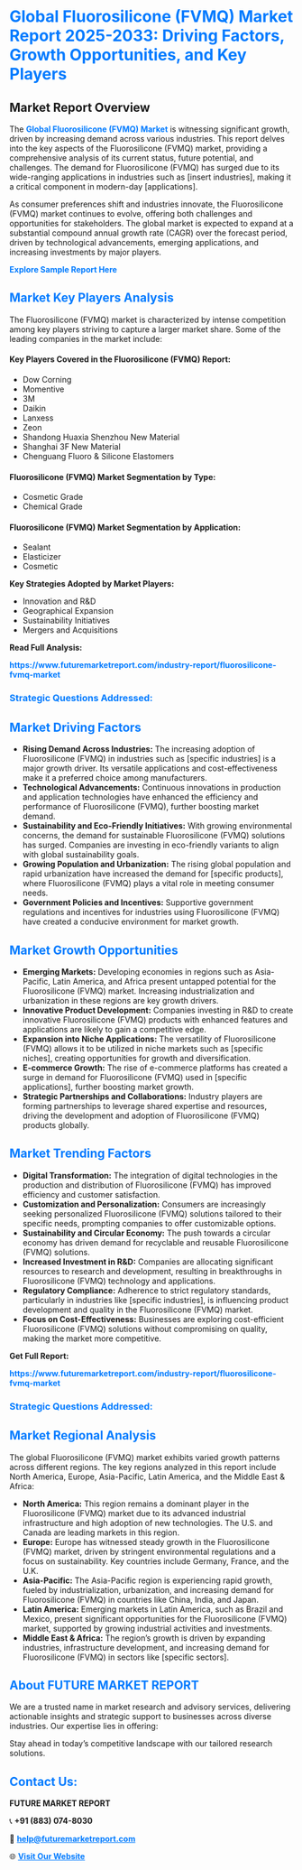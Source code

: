 <h1 style="color: #007BFF;">Global Fluorosilicone (FVMQ) Market Report 2025-2033: Driving Factors, Growth Opportunities, and Key Players</h1>

<section id="overview">
<h2>Market Report Overview</h2>
<p>The <a href="https://www.futuremarketreport.com/industry-report/fluorosilicone-fvmq-market" style="color: #007BFF; text-decoration: none;"><strong>Global Fluorosilicone (FVMQ) Market</strong></a> is witnessing significant growth, driven by increasing demand across various industries. This report delves into the key aspects of the Fluorosilicone (FVMQ) market, providing a comprehensive analysis of its current status, future potential, and challenges. The demand for Fluorosilicone (FVMQ) has surged due to its wide-ranging applications in industries such as [insert industries], making it a critical component in modern-day [applications].</p>
<p>As consumer preferences shift and industries innovate, the Fluorosilicone (FVMQ) market continues to evolve, offering both challenges and opportunities for stakeholders. The global market is expected to expand at a substantial compound annual growth rate (CAGR) over the forecast period, driven by technological advancements, emerging applications, and increasing investments by major players.</p>
</section>

<section id="overview">
<p><a href="https://www.futuremarketreport.com/request-sample/reportId=84429" style="color: #007BFF; text-decoration: none;"><strong>Explore Sample Report Here</strong></a></p>
</section>

<section id="key-players">
<h2 style="color: #007BFF;">Market Key Players Analysis</h2>
<p>The Fluorosilicone (FVMQ) market is characterized by intense competition among key players striving to capture a larger market share. Some of the leading companies in the market include:</p>
<h4>Key Players Covered in the Fluorosilicone (FVMQ) Report:</h4>
<ul><li>Dow Corning</li><li>Momentive</li><li>3M</li><li>Daikin</li><li>Lanxess</li><li>Zeon</li><li>Shandong Huaxia Shenzhou New Material</li><li>Shanghai 3F New Material</li><li>Chenguang Fluoro &amp; Silicone Elastomers</li></ul>
<h4>Fluorosilicone (FVMQ) Market Segmentation by Type:</h4>
<ul><li>Cosmetic Grade</li><li>Chemical Grade</li></ul>

<h4>Fluorosilicone (FVMQ) Market Segmentation by Application:</h4>
<ul><li>Sealant</li><li>Elasticizer</li><li>Cosmetic</li></ul>
<p><strong>Key Strategies Adopted by Market Players:</strong></p>
<ul>
<li>Innovation and R&D</li>
<li>Geographical Expansion</li>
<li>Sustainability Initiatives</li>
<li>Mergers and Acquisitions</li>
</ul>
</section>

<section>
<p><strong>Read Full Analysis: </strong></p><a href="https://www.futuremarketreport.com/industry-report/fluorosilicone-fvmq-market" style="color: #007BFF; text-decoration: none;"><strong>https://www.futuremarketreport.com/industry-report/fluorosilicone-fvmq-market</strong></a>
<h3 style="color: #007BFF;">Strategic Questions Addressed:</h3>
</section>

<section id="driving-factors">
<h2 style="color: #007BFF;">Market Driving Factors</h2>
<ul>
<li><strong>Rising Demand Across Industries:</strong> The increasing adoption of Fluorosilicone (FVMQ) in industries such as [specific industries] is a major growth driver. Its versatile applications and cost-effectiveness make it a preferred choice among manufacturers.</li>
<li><strong>Technological Advancements:</strong> Continuous innovations in production and application technologies have enhanced the efficiency and performance of Fluorosilicone (FVMQ), further boosting market demand.</li>
<li><strong>Sustainability and Eco-Friendly Initiatives:</strong> With growing environmental concerns, the demand for sustainable Fluorosilicone (FVMQ) solutions has surged. Companies are investing in eco-friendly variants to align with global sustainability goals.</li>
<li><strong>Growing Population and Urbanization:</strong> The rising global population and rapid urbanization have increased the demand for [specific products], where Fluorosilicone (FVMQ) plays a vital role in meeting consumer needs.</li>
<li><strong>Government Policies and Incentives:</strong> Supportive government regulations and incentives for industries using Fluorosilicone (FVMQ) have created a conducive environment for market growth.</li>
</ul>
</section>

<section id="growth-opportunities">
<h2 style="color: #007BFF;">Market Growth Opportunities</h2>
<ul>
<li><strong>Emerging Markets:</strong> Developing economies in regions such as Asia-Pacific, Latin America, and Africa present untapped potential for the Fluorosilicone (FVMQ) market. Increasing industrialization and urbanization in these regions are key growth drivers.</li>
<li><strong>Innovative Product Development:</strong> Companies investing in R&D to create innovative Fluorosilicone (FVMQ) products with enhanced features and applications are likely to gain a competitive edge.</li>
<li><strong>Expansion into Niche Applications:</strong> The versatility of Fluorosilicone (FVMQ) allows it to be utilized in niche markets such as [specific niches], creating opportunities for growth and diversification.</li>
<li><strong>E-commerce Growth:</strong> The rise of e-commerce platforms has created a surge in demand for Fluorosilicone (FVMQ) used in [specific applications], further boosting market growth.</li>
<li><strong>Strategic Partnerships and Collaborations:</strong> Industry players are forming partnerships to leverage shared expertise and resources, driving the development and adoption of Fluorosilicone (FVMQ) products globally.</li>
</ul>
</section>

<section id="trending-factors">
<h2 style="color: #007BFF;">Market Trending Factors</h2>
<ul>
<li><strong>Digital Transformation:</strong> The integration of digital technologies in the production and distribution of Fluorosilicone (FVMQ) has improved efficiency and customer satisfaction.</li>
<li><strong>Customization and Personalization:</strong> Consumers are increasingly seeking personalized Fluorosilicone (FVMQ) solutions tailored to their specific needs, prompting companies to offer customizable options.</li>
<li><strong>Sustainability and Circular Economy:</strong> The push towards a circular economy has driven demand for recyclable and reusable Fluorosilicone (FVMQ) solutions.</li>
<li><strong>Increased Investment in R&D:</strong> Companies are allocating significant resources to research and development, resulting in breakthroughs in Fluorosilicone (FVMQ) technology and applications.</li>
<li><strong>Regulatory Compliance:</strong> Adherence to strict regulatory standards, particularly in industries like [specific industries], is influencing product development and quality in the Fluorosilicone (FVMQ) market.</li>
<li><strong>Focus on Cost-Effectiveness:</strong> Businesses are exploring cost-efficient Fluorosilicone (FVMQ) solutions without compromising on quality, making the market more competitive.</li>
</ul>
</section>

<section>
<p><strong>Get Full Report: </strong></p><a href="https://www.futuremarketreport.com/industry-report/fluorosilicone-fvmq-market" style="color: #007BFF; text-decoration: none;"><strong>https://www.futuremarketreport.com/industry-report/fluorosilicone-fvmq-market</strong></a>
<h3 style="color: #007BFF;">Strategic Questions Addressed:</h3>
</section>


<section id="regional-analysis">
<h2 style="color: #007BFF;">Market Regional Analysis</h2>
<p>The global Fluorosilicone (FVMQ) market exhibits varied growth patterns across different regions. The key regions analyzed in this report include North America, Europe, Asia-Pacific, Latin America, and the Middle East & Africa:</p>
<ul>
<li><strong>North America:</strong> This region remains a dominant player in the Fluorosilicone (FVMQ) market due to its advanced industrial infrastructure and high adoption of new technologies. The U.S. and Canada are leading markets in this region.</li>
<li><strong>Europe:</strong> Europe has witnessed steady growth in the Fluorosilicone (FVMQ) market, driven by stringent environmental regulations and a focus on sustainability. Key countries include Germany, France, and the U.K.</li>
<li><strong>Asia-Pacific:</strong> The Asia-Pacific region is experiencing rapid growth, fueled by industrialization, urbanization, and increasing demand for Fluorosilicone (FVMQ) in countries like China, India, and Japan.</li>
<li><strong>Latin America:</strong> Emerging markets in Latin America, such as Brazil and Mexico, present significant opportunities for the Fluorosilicone (FVMQ) market, supported by growing industrial activities and investments.</li>
<li><strong>Middle East & Africa:</strong> The region’s growth is driven by expanding industries, infrastructure development, and increasing demand for Fluorosilicone (FVMQ) in sectors like [specific sectors].</li>
</ul>
</section>

<footer>
<h2 style="color: #007BFF;">About FUTURE MARKET REPORT</h2>
<p>We are a trusted name in market research and advisory services, delivering actionable insights and strategic support to businesses across diverse industries. Our expertise lies in offering:</p>

<p>Stay ahead in today’s competitive landscape with our tailored research solutions.</p>

<h2 style="color: #007BFF;">Contact Us:</h2>
<p><strong>FUTURE MARKET REPORT</strong></p>
<p>📞 <strong>+91 (883) 074-8030</strong></p>
<p>📧 <strong><a href="mailto:help@futuremarketreport.com" style="color: #007BFF;">help@futuremarketreport.com</a></strong></p>
<p>🌐 <strong><a href="https://www.futuremarketreport.com/" style="color: #007BFF;">Visit Our Website</a></strong></p>
</footer>